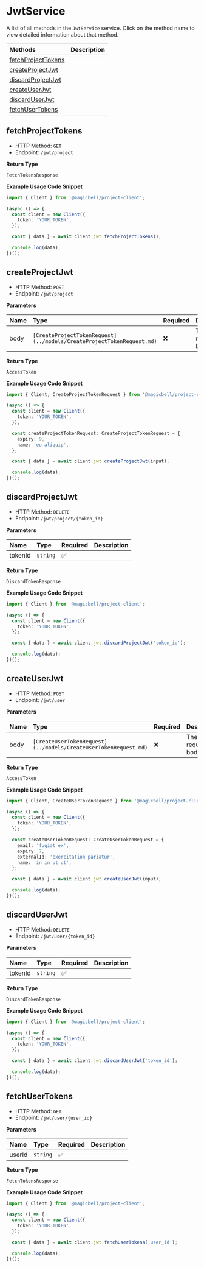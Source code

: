 # JwtService

A list of all methods in the `JwtService` service. Click on the method name to view detailed information about that method.

| Methods                                   | Description |
| :---------------------------------------- | :---------- |
| [fetchProjectTokens](#fetchprojecttokens) |             |
| [createProjectJwt](#createprojectjwt)     |             |
| [discardProjectJwt](#discardprojectjwt)   |             |
| [createUserJwt](#createuserjwt)           |             |
| [discardUserJwt](#discarduserjwt)         |             |
| [fetchUserTokens](#fetchusertokens)       |             |

## fetchProjectTokens

- HTTP Method: `GET`
- Endpoint: `/jwt/project`

**Return Type**

`FetchTokensResponse`

**Example Usage Code Snippet**

```typescript
import { Client } from '@magicbell/project-client';

(async () => {
  const client = new Client({
    token: 'YOUR_TOKEN',
  });

  const { data } = await client.jwt.fetchProjectTokens();

  console.log(data);
})();
```

## createProjectJwt

- HTTP Method: `POST`
- Endpoint: `/jwt/project`

**Parameters**

| Name | Type                                                                  | Required | Description       |
| :--- | :-------------------------------------------------------------------- | :------- | :---------------- |
| body | `[CreateProjectTokenRequest](../models/CreateProjectTokenRequest.md)` | ❌       | The request body. |

**Return Type**

`AccessToken`

**Example Usage Code Snippet**

```typescript
import { Client, CreateProjectTokenRequest } from '@magicbell/project-client';

(async () => {
  const client = new Client({
    token: 'YOUR_TOKEN',
  });

  const createProjectTokenRequest: CreateProjectTokenRequest = {
    expiry: 9,
    name: 'eu aliquip',
  };

  const { data } = await client.jwt.createProjectJwt(input);

  console.log(data);
})();
```

## discardProjectJwt

- HTTP Method: `DELETE`
- Endpoint: `/jwt/project/{token_id}`

**Parameters**

| Name    | Type     | Required | Description |
| :------ | :------- | :------- | :---------- |
| tokenId | `string` | ✅       |             |

**Return Type**

`DiscardTokenResponse`

**Example Usage Code Snippet**

```typescript
import { Client } from '@magicbell/project-client';

(async () => {
  const client = new Client({
    token: 'YOUR_TOKEN',
  });

  const { data } = await client.jwt.discardProjectJwt('token_id');

  console.log(data);
})();
```

## createUserJwt

- HTTP Method: `POST`
- Endpoint: `/jwt/user`

**Parameters**

| Name | Type                                                            | Required | Description       |
| :--- | :-------------------------------------------------------------- | :------- | :---------------- |
| body | `[CreateUserTokenRequest](../models/CreateUserTokenRequest.md)` | ❌       | The request body. |

**Return Type**

`AccessToken`

**Example Usage Code Snippet**

```typescript
import { Client, CreateUserTokenRequest } from '@magicbell/project-client';

(async () => {
  const client = new Client({
    token: 'YOUR_TOKEN',
  });

  const createUserTokenRequest: CreateUserTokenRequest = {
    email: 'fugiat ex',
    expiry: 7,
    externalId: 'exercitation pariatur',
    name: 'in in ut ut',
  };

  const { data } = await client.jwt.createUserJwt(input);

  console.log(data);
})();
```

## discardUserJwt

- HTTP Method: `DELETE`
- Endpoint: `/jwt/user/{token_id}`

**Parameters**

| Name    | Type     | Required | Description |
| :------ | :------- | :------- | :---------- |
| tokenId | `string` | ✅       |             |

**Return Type**

`DiscardTokenResponse`

**Example Usage Code Snippet**

```typescript
import { Client } from '@magicbell/project-client';

(async () => {
  const client = new Client({
    token: 'YOUR_TOKEN',
  });

  const { data } = await client.jwt.discardUserJwt('token_id');

  console.log(data);
})();
```

## fetchUserTokens

- HTTP Method: `GET`
- Endpoint: `/jwt/user/{user_id}`

**Parameters**

| Name   | Type     | Required | Description |
| :----- | :------- | :------- | :---------- |
| userId | `string` | ✅       |             |

**Return Type**

`FetchTokensResponse`

**Example Usage Code Snippet**

```typescript
import { Client } from '@magicbell/project-client';

(async () => {
  const client = new Client({
    token: 'YOUR_TOKEN',
  });

  const { data } = await client.jwt.fetchUserTokens('user_id');

  console.log(data);
})();
```
